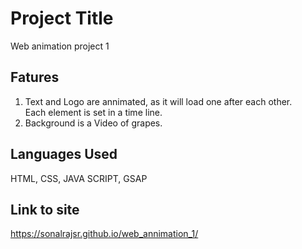 
# Project Title
Web animation project 1


## Fatures

1. Text and Logo are annimated, as it will load one after each other.  
    Each element is set in a time line.
2. Background is a Video of grapes.


## Languages Used
HTML, CSS, JAVA SCRIPT, GSAP

## Link to site
https://sonalrajsr.github.io/web_annimation_1/
